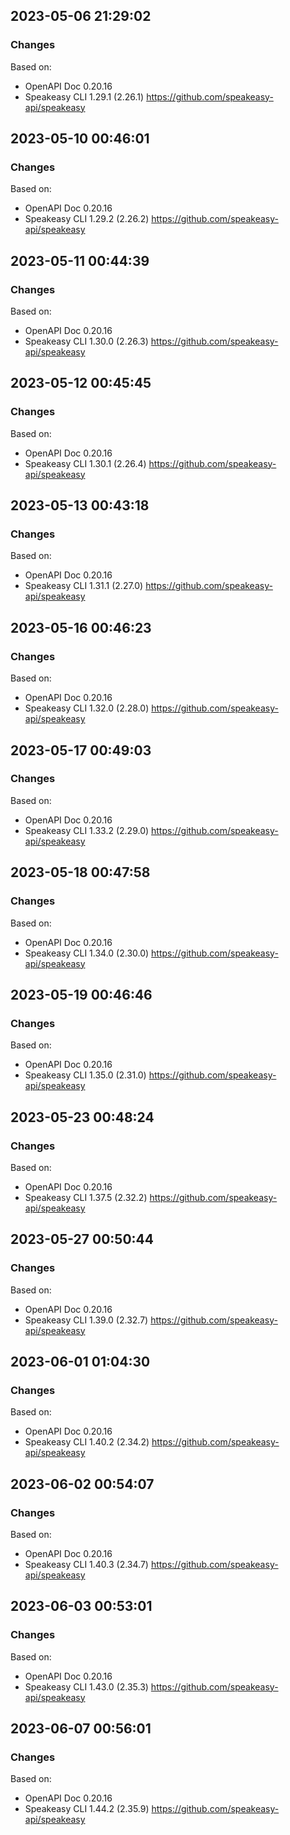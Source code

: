 

## 2023-05-06 21:29:02
### Changes
Based on:
- OpenAPI Doc 0.20.16 
- Speakeasy CLI 1.29.1 (2.26.1) https://github.com/speakeasy-api/speakeasy

## 2023-05-10 00:46:01
### Changes
Based on:
- OpenAPI Doc 0.20.16 
- Speakeasy CLI 1.29.2 (2.26.2) https://github.com/speakeasy-api/speakeasy

## 2023-05-11 00:44:39
### Changes
Based on:
- OpenAPI Doc 0.20.16 
- Speakeasy CLI 1.30.0 (2.26.3) https://github.com/speakeasy-api/speakeasy

## 2023-05-12 00:45:45
### Changes
Based on:
- OpenAPI Doc 0.20.16 
- Speakeasy CLI 1.30.1 (2.26.4) https://github.com/speakeasy-api/speakeasy

## 2023-05-13 00:43:18
### Changes
Based on:
- OpenAPI Doc 0.20.16 
- Speakeasy CLI 1.31.1 (2.27.0) https://github.com/speakeasy-api/speakeasy

## 2023-05-16 00:46:23
### Changes
Based on:
- OpenAPI Doc 0.20.16 
- Speakeasy CLI 1.32.0 (2.28.0) https://github.com/speakeasy-api/speakeasy

## 2023-05-17 00:49:03
### Changes
Based on:
- OpenAPI Doc 0.20.16 
- Speakeasy CLI 1.33.2 (2.29.0) https://github.com/speakeasy-api/speakeasy

## 2023-05-18 00:47:58
### Changes
Based on:
- OpenAPI Doc 0.20.16 
- Speakeasy CLI 1.34.0 (2.30.0) https://github.com/speakeasy-api/speakeasy

## 2023-05-19 00:46:46
### Changes
Based on:
- OpenAPI Doc 0.20.16 
- Speakeasy CLI 1.35.0 (2.31.0) https://github.com/speakeasy-api/speakeasy

## 2023-05-23 00:48:24
### Changes
Based on:
- OpenAPI Doc 0.20.16 
- Speakeasy CLI 1.37.5 (2.32.2) https://github.com/speakeasy-api/speakeasy

## 2023-05-27 00:50:44
### Changes
Based on:
- OpenAPI Doc 0.20.16 
- Speakeasy CLI 1.39.0 (2.32.7) https://github.com/speakeasy-api/speakeasy

## 2023-06-01 01:04:30
### Changes
Based on:
- OpenAPI Doc 0.20.16 
- Speakeasy CLI 1.40.2 (2.34.2) https://github.com/speakeasy-api/speakeasy

## 2023-06-02 00:54:07
### Changes
Based on:
- OpenAPI Doc 0.20.16 
- Speakeasy CLI 1.40.3 (2.34.7) https://github.com/speakeasy-api/speakeasy

## 2023-06-03 00:53:01
### Changes
Based on:
- OpenAPI Doc 0.20.16 
- Speakeasy CLI 1.43.0 (2.35.3) https://github.com/speakeasy-api/speakeasy

## 2023-06-07 00:56:01
### Changes
Based on:
- OpenAPI Doc 0.20.16 
- Speakeasy CLI 1.44.2 (2.35.9) https://github.com/speakeasy-api/speakeasy